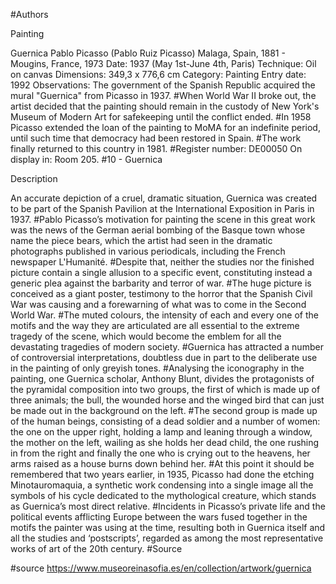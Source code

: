 #Authors

Painting

Guernica
Pablo Picasso (Pablo Ruiz Picasso)
Malaga, Spain, 1881 - Mougins, France, 1973
Date: 1937 (May 1st-June 4th, Paris)
Technique: Oil on canvas
Dimensions: 349,3 x 776,6 cm
Category: Painting
Entry date: 1992
Observations: The government of the Spanish Republic acquired the mural "Guernica" from Picasso in 1937. #When World War II broke out, the artist decided that the painting should remain in the custody of New York's Museum of Modern Art for safekeeping until the conflict ended. #In 1958 Picasso extended the loan of the painting to MoMA for an indefinite period, until such time that democracy had been restored in Spain. #The work finally returned to this country in 1981. #Register number: DE00050
On display in: Room 205. #10 - Guernica

Description

An accurate depiction of a cruel, dramatic situation, Guernica was created to be part of the Spanish Pavilion at the International Exposition in Paris in 1937. #Pablo Picasso’s motivation for painting the scene in this great work was the news of the German aerial bombing of the Basque town whose name the piece bears, which the artist had seen in the dramatic photographs published in various periodicals, including the French newspaper L'Humanité. #Despite that, neither the studies nor the finished picture contain a single allusion to a specific event, constituting instead a generic plea against the barbarity and terror of war. #The huge picture is conceived as a giant poster, testimony to the horror that the Spanish Civil War was causing and a forewarning of what was to come in the Second World War. #The muted colours, the intensity of each and every one of the motifs and the way they are articulated are all essential to the extreme tragedy of the scene, which would become the emblem for all the devastating tragedies of modern society. #Guernica has attracted a number of controversial interpretations, doubtless due in part to the deliberate use in the painting of only greyish tones. #Analysing the iconography in the painting, one Guernica scholar, Anthony Blunt, divides the protagonists of the pyramidal composition into two groups, the first of which is made up of three animals; the bull, the wounded horse and the winged bird that can just be made out in the background on the left. #The second group is made up of the human beings, consisting of a dead soldier and a number of women: the one on the upper right, holding a lamp and leaning through a window, the mother on the left, wailing as she holds her dead child, the one rushing in from the right and finally the one who is crying out to the heavens, her arms raised as a house burns down behind her. #At this point it should be remembered that two years earlier, in 1935, Picasso had done the etching Minotauromaquia, a synthetic work condensing into a single image all the symbols of his cycle dedicated to the mythological creature, which stands as Guernica’s most direct relative. #Incidents in Picasso’s private life and the political events afflicting Europe between the wars fused together in the motifs the painter was using at the time, resulting both in Guernica itself and all the studies and ‘postscripts’, regarded as among the most representative works of art of the 20th century. #Source

#source
https://www.museoreinasofia.es/en/collection/artwork/guernica

